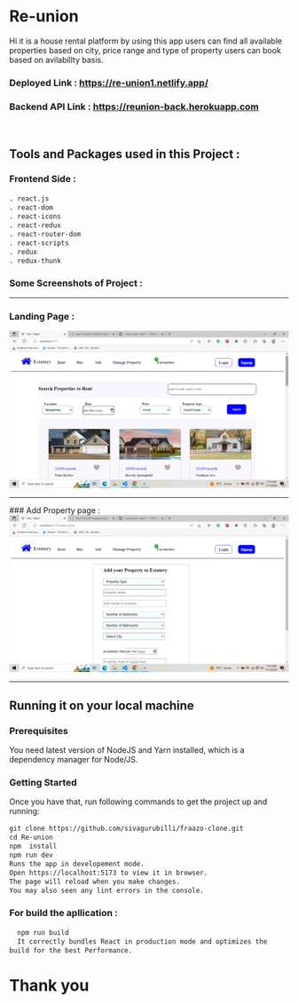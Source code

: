 # Re-union

Hi it is a house rental platform by using this app users can find all available properties based on city, price range and type of property users can book based on avilabillty basis.
<br/>


### **Deployed Link** : https://re-union1.netlify.app/
### **Backend API Link** : https://reunion-back.herokuapp.com

<br/>
 <h2>Tools and Packages used in this Project   :</h2> 

### Frontend Side :
    . react.js
    . react-dom
    . react-icons
    . react-redux
    . react-router-dom
    . react-scripts
    . redux
    . redux-thunk 
  


   
 ### Some Screenshots of Project : 
<hr/>

 ### Landing Page :
  <div> <img src="https://github.com/sivagurubilli/Re-union/blob/master/front-end/src/assets/Screenshot%20(250).png?raw=true"> </div>
<hr/>
 ### Add Property page :
  <div> <img src="https://github.com/sivagurubilli/Re-union/blob/master/front-end/src/assets/Screenshot%20(252).png?raw=true"> </div>
<hr/>

## Running it on your local machine

### Prerequisites

You need latest version of NodeJS and Yarn installed, which is a dependency manager for Node/JS.

### Getting Started

Once you have that, run following commands to get the project up and running:

    git clone https://github.com/sivagurubilli/fraazo-clone.git
    cd Re-union
    npm  install
    npm run dev
    Runs the app in developement mode.
    Open https://localhost:5173 to view it in browser.
    The page will reload when you make changes.
    You may also seen any lint errors in the console.
    
 ###  For build the apllication :
      npm run build
      It correctly bundles React in production mode and optimizes the build for the best Performance.

<h1>Thank you </h1>
